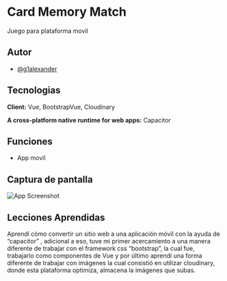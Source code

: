
# Card Memory Match

Juego para plataforma movil


## Autor

- [@g1alexander](https://github.com/g1alexander/)

  
## Tecnologias

**Client:** Vue, BootstrapVue, Cloudinary 

**A cross-platform native runtime for web apps:** Capacitor
## Funciones

- App movil

  
## Captura de pantalla

![App Screenshot](https://res.cloudinary.com/dlgvxohur/image/upload/v1618872576/proyectos/card-memory-mach/g1alexander-foto1.jpg)

  
## Lecciones Aprendidas

Aprendí cómo convertir un sitio web a una aplicación móvil con la ayuda de “capacitor” , adicional a eso, tuve mi primer acercamiento a una manera diferente de trabajar con el framework css “bootstrap”, la cual fue, trabajarlo como componentes de Vue y por último aprendí una forma diferente de trabajar con imágenes la cual consistió en utilizar cloudinary, donde esta plataforma optimiza, almacena la imágenes que subas.  
